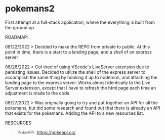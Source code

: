 # pokemans2

First attempt at a full-stack application, where the everything is built from the ground up.

ROADMAP:

08/22/2022 > Decided to make the REPO from private to public. At this point in time, there is a start to a 
  landing page, and a shell of an express server
  
08/26/2022 > Got tired of using VScode's LiveServer extension due to persisting issues. Decided to utilize the shell
  of the express server to accomplish the same thing by hooking it up to nodemon, and attaching the landing page to the 
  express server. Works almost identically to the Live Server extension, except that I have to refresh the html page
  each time an adjustment is made to the code.
  
 08/27/2022 > Was originally going to try and put together an API for all the pokemans, but did some research and   found out that there is already an API that exists for the pokemans. Adding the API to a new resources list.
 
 
 
 
 RESOURCES: 
 
 > PokeAPI: https://pokeapi.co/
